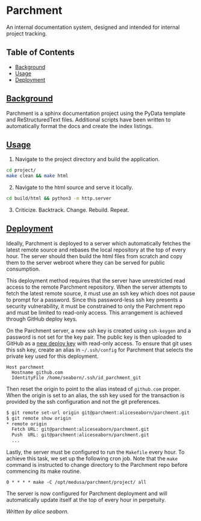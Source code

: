 # Parchment

An internal documentation system, designed and intended for internal project tracking. 


## Table of Contents
- [Background](#background)
- [Usage](#usage)
- [Deployment](#deployment)


## [Background](#table-of-contents)

Parchment is a sphinx documentation project using the PyData template and ReStructuredText files. Additional scripts have been written to automatically format the docs and create the index listings.


## [Usage](#table-of-contents)

1. Navigate to the project directory and build the application.
```BASH
cd project/
make clean && make html
```

2. Navigate to the html source and serve it locally.
```BASH
cd build/html && python3 -m http.server
```

3. Criticize. Backtrack. Change. Rebuild. Repeat.


## [Deployment](#table-of-contents)

Ideally, Parchment is deployed to a server which automatically fetches the latest remote source and rebases the local repository at the top of every hour. The server should then build the html files from scratch and copy them to the server webroot where they can be served for public consumption.

This deployment method requires that the server have unrestricted read access to the remote Parchment repository. When the server attempts to fetch the latest remote source, it must use an ssh key which does not pause to prompt for a password. Since this password-less ssh key presents a security vulnerability, it must be constrained to only the Parchment repo and must be limited to read-only access. This arrangement is achieved through GitHub deploy keys.

On the Parchment server, a new ssh key is created using `ssh-keygen` and a password is not set for the key pair. The public key is then uploaded to GitHub as a [new deploy key](https://github.com/aliceseaborn/parchment/settings/keys) with read-only access. To ensure that git uses this ssh key, create an alias in `~/.ssh/config` for Parchment that selects the private key used for this deployment.
```GITCONFIG
Host parchment
  Hostname github.com
  IdentityFile /home/seaborn/.ssh/id_parchment_git
```

Then reset the origin to point to the alias instead of `github.com` proper. When the origin is set to an alias, the ssh key used for the transaction is provided by the ssh configuration and not the git preferences.
```BASH
$ git remote set-url origin git@parchment:aliceseaborn/parchment.git
$ git remote show origin
* remote origin
  Fetch URL: git@parchment:aliceseaborn/parchment.git
  Push  URL: git@parchment:aliceseaborn/parchment.git
  ...
```

Lastly, the server must be configured to run the `Makefile` every hour. To achieve this task, we set up the following cron job. Note that the `make` command is instructed to change directory to the Parchment repo before commencing its make routine.
```
0 * * * * make -C /opt/medusa/parchment/project/ all
```

The server is now configured for Parchment deployment and will automatically update itself at the top of every hour in perpetuity.


*Written by alice seaborn.*
